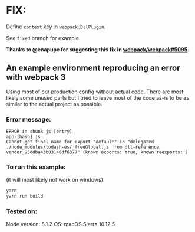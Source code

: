 # FIX:

Define `context` key in `webpack.DllPlugin`.

See `fixed` branch for example.

__Thanks to @enapupe for suggesting this fix in [webpack/webpack#5095](https://github.com/webpack/webpack/issues/5095).__

## An example environment reproducing an error with webpack 3

Using most of our production config without actual code. There are most likely some unused parts but I tried to leave most of the code as-is to be as similar to the actual project as possible.

### Error message:

```
ERROR in chunk js [entry]
app-[hash].js
Cannot get final name for export "default" in "delegated ./node_modules/lodash-es/_freeGlobal.js from dll-reference vendor_95ddba43b83140df6377" (known exports: true, known reexports: )
```

### To run this example:

(it will most likely not work on windows)

``` sh
yarn
yarn run build
```

### Tested on:

Node version: 8.1.2
OS: macOS Sierra 10.12.5
